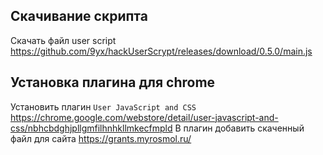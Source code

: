 ## Скачивание скрипта
Скачать файл user script https://github.com/9yx/hackUserScrypt/releases/download/0.5.0/main.js

## Установка плагина для chrome
Установить плагин `User JavaScript and CSS` https://chrome.google.com/webstore/detail/user-javascript-and-css/nbhcbdghjpllgmfilhnhkllmkecfmpld
В плагин добавить скаченный файл для сайта https://grants.myrosmol.ru/

